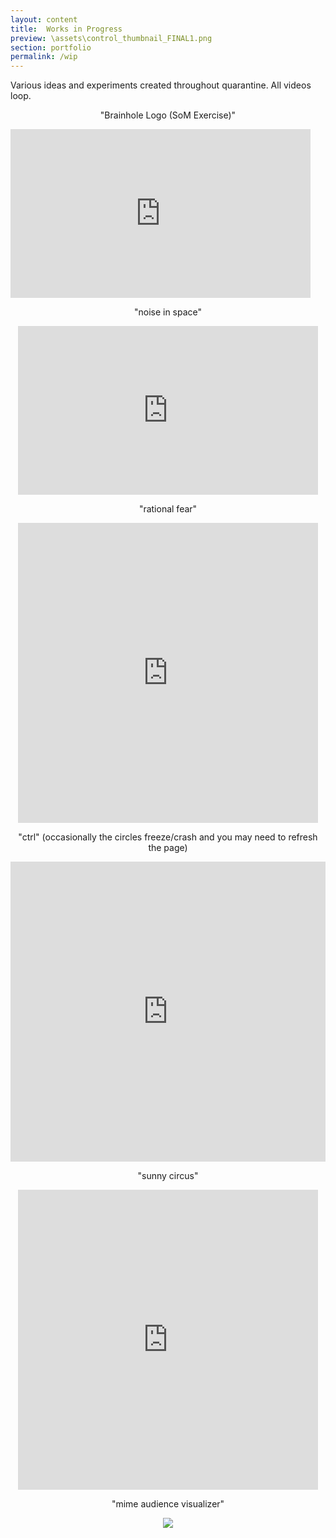 ```yaml
---
layout: content
title:  Works in Progress
preview: \assets\control_thumbnail_FINAL1.png
section: portfolio
permalink: /wip
---
```

Various ideas and experiments created throughout quarantine. All videos loop.

<p align="center">"Brainhole Logo (SoM Exercise)"</p>
<iframe src="https://player.vimeo.com/video/574082941?loop=1&title=0&byline=0&portrait=0" width="480" height="270" frameborder="0" allow="autoplay; fullscreen; picture-in-picture" allowfullscreen></iframe>

<p align="center">"noise in space"</p>
<p align="center"><iframe src="https://player.vimeo.com/video/572308886?loop=1&portrait=0" width="480" height="270" frameborder="0" allow="autoplay; fullscreen; picture-in-picture" allowfullscreen></iframe></p>

<p align="center">"rational fear"</p>
<p align="center"><iframe src="https://player.vimeo.com/video/572290346?loop=1&portrait=0" width="480" height="480" frameborder="0" allow="autoplay; fullscreen; picture-in-picture" allowfullscreen></iframe></p>

<p align="center">"ctrl" (occasionally the circles freeze/crash and you may need to refresh the page)</p>
<p align="center"><iframe src="https://editor.p5js.org/dinosoar/embed/2e9GnmWmt"  style="width:100%; height:480px;" frameborder="0"></iframe></p>
<p align="center">"sunny circus"</p>
<p align="center"><iframe src="https://player.vimeo.com/video/572297809?loop=1&portrait=0" width="480" height="480" frameborder="0" allow="autoplay; fullscreen; picture-in-picture" allowfullscreen></iframe></p>
<p align="center">"mime audience visualizer"</p>
<p align="center"><img src="\assets\img\Decroux_Experiment_Styleframe.png"></p>
